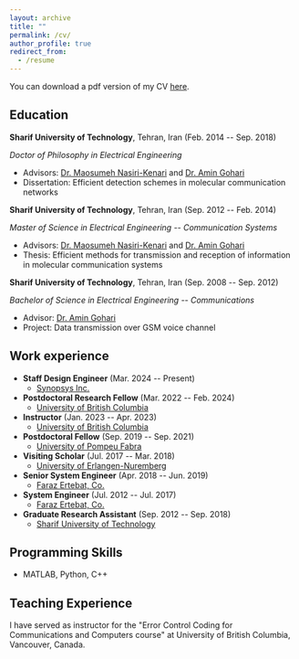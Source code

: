 ```yaml
---
layout: archive
title: ""
permalink: /cv/
author_profile: true
redirect_from:
  - /resume
---
```


You can download a pdf version of my CV [here](CV_RezaMosayebi.pdf).

Education
-----------
**Sharif University of Technology**, Tehran, Iran (Feb. 2014 -- Sep. 2018)

*Doctor of Philosophy in Electrical Engineering*
* Advisors: [Dr. Maosumeh Nasiri-Kenari](http://ee.sharif.ir/~mnasiri/) and [Dr. Amin Gohari](http://sharif.edu/~aminzadeh/)
* Dissertation: Efficient detection schemes in molecular communication networks

**Sharif University of Technology**, Tehran, Iran (Sep. 2012 -- Feb. 2014)

*Master of Science in Electrical Engineering -- Communication Systems*
* Advisors: [Dr. Maosumeh Nasiri-Kenari](http://ee.sharif.ir/~mnasiri/) and [Dr. Amin Gohari](http://sharif.edu/~aminzadeh/)
* Thesis: Efficient methods for transmission and reception of information in molecular communication systems

**Sharif University of Technology**, Tehran, Iran (Sep. 2008 -- Sep. 2012)

*Bachelor of Science in Electrical Engineering -- Communications*
* Advisor: [Dr. Amin Gohari](http://sharif.edu/~aminzadeh/)
* Project: Data transmission over GSM voice channel

Work experience
-----------
* **Staff Design Engineer** (Mar. 2024 -- Present)
  * [Synopsys Inc.](https://www.synopsys.com/)
* **Postdoctoral Research Fellow** (Mar. 2022 -- Feb. 2024)
  * [University of British Columbia](https://www.ubc.ca/)
* **Instructor** (Jan. 2023 -- Apr. 2023)
  * [University of British Columbia](https://www.ubc.ca/)
* **Postdoctoral Fellow** (Sep. 2019 -- Sep. 2021)
  * [University of Pompeu Fabra](https://www.upf.edu/en/)
* **Visiting Scholar** (Jul. 2017 -- Mar. 2018)
  * [University of Erlangen-Nuremberg](https://www.fau.eu/n)
* **Senior System Engineer** (Apr. 2018 -- Jun. 2019)
  * [Faraz Ertebat, Co.](https://farazcomm.com/?language=en)
* **System Engineer** (Jul. 2012 -- Jul. 2017) 
  * [Faraz Ertebat, Co.](https://farazcomm.com/?language=en)  
* **Graduate Research Assistant** (Sep. 2012 -- Sep. 2018)
  * [Sharif University of Technology](https://www.ee.sharif.edu/en/)
  
Programming Skills
-----------
* MATLAB, Python, C++
  
Teaching Experience
-----------
I have served as instructor for the "Error Control Coding for Communications and Computers course" at University of British Columbia, Vancouver, Canada.
